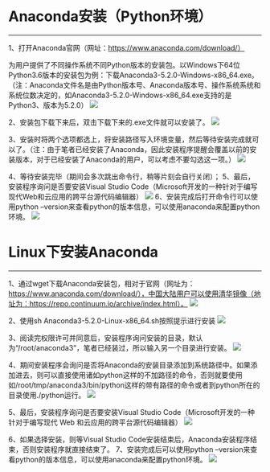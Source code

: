 # Anaconda安装（Python环境）
-----

1、打开Anaconda官网（网址：https://www.anaconda.com/download/）

为用户提供了不同操作系统不同Python版本的安装包。以Windows下64位Python3.6版本的安装包为例：下载Anaconda3-5.2.0-Windows-x86_64.exe。（注：Anaconda文件名是由Python版本号、Anaconda版本号、操作系统系统和系统位数决定的，如Anaconda3-5.2.0-Windows-x86_64.exe支持的是Python3、版本为5.2.0）
![](http://tushare.org/pro/img/install_anaconda_001.jpg)

2、安装包下载下来后，双击下载下来的.exe文件就可以安装了。
![](http://tushare.org/pro/img/install_anaconda_002.jpg)

3、安装时将两个选项都选上，将安装路径写入环境变量，然后等待安装完成就可以了。（注：由于笔者已经安装了Anaconda，因此安装程序提醒会覆盖以前的安装版本，对于已经安装了Anaconda的用户，可以考虑不要勾选这一项。）
![](http://tushare.org/pro/img/install_anaconda_003.jpg)

4、等待安装完毕（期间会多次跳出命令行，稍等片刻会自行关闭）；
5、最后，安装程序询问是否要安装Visual Studio Code（Microsoft开发的一种针对于编写现代Web和云应用的跨平台源代码编辑器）
![](http://tushare.org/pro/img/install_anaconda_004.jpg)
6、安装完成后打开命令行可以使用python –version来查看python的版本信息，可以使用anaconda来配置python环境。
![](http://tushare.org/pro/img/install_anaconda_005.jpg)

# Linux下安装Anaconda
-----

1、通过wget下载Anaconda安装包，相对于官网（网址为：https://www.anaconda.com/download/），中国大陆用户可以使用清华镜像（地址为：https://repo.continuum.io/archive/index.html）。
![](http://tushare.org/pro/img/install_anaconda_006.jpg)

2、使用sh Anaconda3-5.2.0-Linux-x86_64.sh按照提示进行安装
![](http://tushare.org/pro/img/install_anaconda_007.jpg)

3、阅读完权限许可并同意后，安装程序询问安装的目录，默认为“/root/anaconda3”，笔者已经装过，所以输入另一个目录进行安装。
![](http://tushare.org/pro/img/install_anaconda_008.jpg)

4、期间安装程序会询问是否将Anaconda的安装目录添加到系统路径中。如果添加进去，则可以直接使用诸如python这样的不加路径的命令，否则就要使用如/root/tmp/anaconda3/bin/python这样的带有路径的命令或者到python所在的目录使用./python运行。
![](http://tushare.org/pro/img/install_anaconda_009.jpg)

5、最后，安装程序询问是否要安装Visual Studio Code（Microsoft开发的一种针对于编写现代 Web 和云应用的跨平台源代码编辑器）
![](http://tushare.org/pro/img/install_anaconda_010.jpg)

6、如果选择安装，则等Visual Studio Code安装结束后，Anaconda安装程序结束，否则安装程序就直接结束了。
7、安装完成后可以使用python –version来查看python的版本信息，可以使用anaconda来配置python环境。
![](http://tushare.org/pro/img/install_anaconda_011.jpg)
